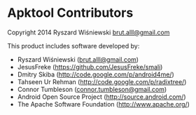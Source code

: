 # Apktool Contributors
Copyright 2014 Ryszard Wiśniewski <brut.alll@gmail.com>

This product includes software developed by:

  * Ryszard Wiśniewski (brut.alll@gmail.com)
  * JesusFreke (https://github.com/JesusFreke/smali)
  * Dmitry Skiba (http://code.google.com/p/android4me/)
  * Tahseen Ur Rehman (http://code.google.com/p/radixtree/)
  * Connor Tumbleson (connor.tumbleson@gmail.com)
  * Android Open Source Project (http://source.android.com/)
  * The Apache Software Foundation (http://www.apache.org/)
